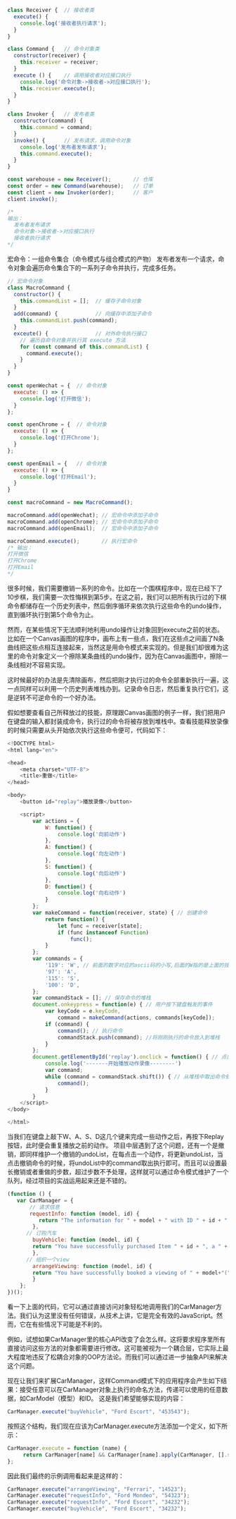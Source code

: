 <!-- https://segmentfault.com/a/1190000019756093 -->

```js
class Receiver {  // 接收者类
  execute() {
    console.log('接收者执行请求');
  }
}

class Command {   // 命令对象类
  constructor(receiver) {
    this.receiver = receiver;
  }
  execute () {    // 调用接收者对应接口执行
    console.log('命令对象->接收者->对应接口执行');
    this.receiver.execute();
  }
}

class Invoker {   // 发布者类
  constructor(command) {
    this.command = command;
  }
  invoke() {      // 发布请求，调用命令对象
    console.log('发布者发布请求');
    this.command.execute();
  }
}

const warehouse = new Receiver();       // 仓库
const order = new Command(warehouse);   // 订单
const client = new Invoker(order);      // 客户
client.invoke();

/*
输出：
  发布者发布请求
  命令对象->接收者->对应接口执行
  接收者执行请求
*/
```



宏命令：一组命令集合（命令模式与组合模式的产物）
发布者发布一个请求，命令对象会遍历命令集合下的一系列子命令并执行，完成多任务。
```js
// 宏命令对象
class MacroCommand {
  constructor() {
    this.commandList = [];  // 缓存子命令对象
  }
  add(command) {            // 向缓存中添加子命令
    this.commandList.push(command);
  }
  exceute() {               // 对外命令执行接口
    // 遍历自命令对象并执行其 execute 方法
    for (const command of this.commandList) {
      command.execute();
    }
  }
}

const openWechat = {  // 命令对象
  execute: () => {
    console.log('打开微信');
  }
};

const openChrome = {  // 命令对象
  execute: () => {
    console.log('打开Chrome');
  }
};

const openEmail = {   // 命令对象
  execute: () => {
    console.log('打开Email');
  }
}

const macroCommand = new MacroCommand();

macroCommand.add(openWechat); // 宏命令中添加子命令
macroCommand.add(openChrome); // 宏命令中添加子命令
macroCommand.add(openEmail);  // 宏命令中添加子命令

macroCommand.execute();       // 执行宏命令
/* 输出：
打开微信
打开Chrome
打开Email
*/
```











很多时候，我们需要撤销一系列的命令。比如在一个围棋程序中，现在已经下了10步棋，我们需要一次性悔棋到第5步。在这之前，我们可以把所有执行过的下棋命令都储存在一个历史列表中，然后倒序循环来依次执行这些命令的undo操作，直到循环执行到第5个命令为止。

然而，在某些情况下无法顺利地利用undo操作让对象回到execute之前的状态。比如在一个Canvas画图的程序中，画布上有一些点，我们在这些点之间画了N条曲线把这些点相互连接起来，当然这是用命令模式来实现的。但是我们却很难为这里的命令对象定义一个擦除某条曲线的undo操作，因为在Canvas画图中，擦除一条线相对不容易实现。

这时候最好的办法是先清除画布，然后把刚才执行过的命令全部重新执行一遍，这一点同样可以利用一个历史列表堆栈办到。记录命令日志，然后重复执行它们，这是逆转不可逆命令的一个好办法。

假如想要查看自己所释放过的技能，原理跟Canvas画图的例子一样，我们把用户在键盘的输入都封装成命令，执行过的命令将被存放到堆栈中。查看技能释放录像的时候只需要从头开始依次执行这些命令便可，代码如下：
```js
<!DOCTYPE html>
<html lang="en">

<head>
    <meta charset="UTF-8">
    <title>重做</title>
</head>

<body>
    <button id="replay">播放录像</button>

    <script>
        var actions = {
            W: function() {
                console.log('向前动作')
            },
            A: function() {
                console.log('向左动作')
            },
            S: function() {
                console.log('向后动作')
            },
            D: function() {
                console.log('向右动作')
            }
        };
        var makeCommand = function(receiver, state) { // 创建命令
            return function() {
                let func = receiver[state];
                if (func instanceof Function)
                    func();
            }
        };
        var commands = {
            '119': 'W', // 前面的数字对应的ascii码的小写,后面的W指的是上面的技能函数
            '97': 'A',
            '115': 'S',
            '100': 'D',
        };
        var commandStack = []; // 保存命令的堆栈
        document.onkeypress = function(e) { // 用户按下键盘触发的事件
            var keyCode = e.keyCode,
                command = makeCommand(actions, commands[keyCode]);
            if (command) {
                command(); // 执行命令
                commandStack.push(command); //将刚刚执行的命令放入到堆栈
            }
        };
        document.getElementById('replay').onclick = function() { // 点击播放录像
            console.log('-------开始播放动作录像--------')
            var command;
            while (command = commandStack.shift()) { // 从堆栈中取出命令依次执行
                command();
            }
        }
    </script>
</body>

</html>
```
当我们在键盘上敲下W、A、S、D这几个键来完成一些动作之后，再按下Replay按钮，此时便会重复播放之前的动作。
项目中层遇到了这个问题，还有一个是撤销，即同样维护一个撤销的undoList，在每点击一个动作，将更新undoList，当点击撤销命令的时候，将undoList中的command取出执行即可。而且可以设置最长撤销或者重做的步数，超过步数不予处理，这样就可以通过命令模式维护了一个队列，经过项目的实战运用起来还是不错的。











<!-- 为了演示Command模式，我们将创建一个简单的汽车购买服务。 -->
```js
(function () {
   var CarManager = {
       // 请求信息
       requestInfo: function (model, id) {
          return "The information for " + model + " with ID " + id + " is foobar";
        },
      // 订购汽车
        buyVehicle: function (model, id) {
        return "You have successfully purchased Item " + id + ", a " + model;
        },
      // 组织一个view
        arrangeViewing: function (model, id) {
        return "You have successfully booked a viewing of " + model+"("+id +")";
        }
    };
})();
```
看一下上面的代码，它可以通过直接访问对象轻松地调用我们的CarManager方法。我们认为这里没有任何错误，从技术上讲，它是完全有效的JavaScript。然而，它在有些情况下可能是不利的。

例如，试想如果CarManager里的核心API改变了会怎么样。这将要求程序里所有直接访问这些方法的对象都需要进行修改。这可能被视为一个耦合层，它实际上最大程度地违反了松耦合对象的OOP方法论。而我们可以通过进一步抽象API来解决这个问题。

现在让我们来扩展CarManager，这样Command模式下的应用程序会产生如下结果：接受任意可以在CarManager对象上执行的命名方法，传递可以使用的任意数据，如CarModel（模型）和ID。
这是我们希望能够实现的内容：
```js
CarManager.execute("buyVehicle", "Ford Escort", "453543");
```
按照这个结构，我们现在应该为CarManager.execute方法添加一个定义，如下所示：
```js
CarManager.execute = function (name) {
     return CarManager[name] && CarManager[name].apply(CarManager, [].slice.call(arguments, 1));
};
```
因此我们最终的示例调用看起来是这样的：
```js
CarManager.execute("arrangeViewing", "Ferrari", "14523");
CarManager.execute("requestInfo", "Ford Mondeo", "54323");
CarManager.execute("requestInfo", "Ford Escort", "34232");
CarManager.execute("buyVehicle", "Ford Escort", "34232");
```